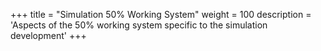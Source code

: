+++
title = "Simulation 50% Working System"
weight = 100
description = 'Aspects of the 50% working system specific to the simulation development'
+++